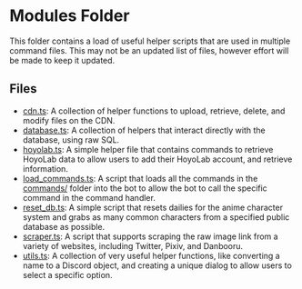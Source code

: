 # Modules Folder
This folder contains a load of useful helper scripts that are used in multiple command files. This may not be an updated list of files, however effort will be made to keep it updated.

## Files
- [cdn.ts](cdn.ts): A collection of helper functions to upload, retrieve, delete, and modify files on the CDN.
- [database.ts](database.ts): A collection of helpers that interact directly with the database, using raw SQL.
- [hoyolab.ts](hoyolab.ts): A simple helper file that contains commands to retrieve HoyoLab data to allow users to add their HoyoLab account, and retrieve information.
- [load_commands.ts](load_commands.ts): A script that loads all the commands in the [commands/](../commands) folder into the bot to allow the bot to call the specific command in the command handler.
- [reset_db.ts](mod_commands.ts): A simple script that resets dailies for the anime character system and grabs as many common characters from a specified public database as possible.
- [scraper.ts](scraper.ts): A script that supports scraping the raw image link from a variety of websites, including Twitter, Pixiv, and Danbooru.
- [utils.ts](utils.ts): A collection of very useful helper functions, like converting a name to a Discord object, and creating a unique dialog to allow users to select a specific option.
